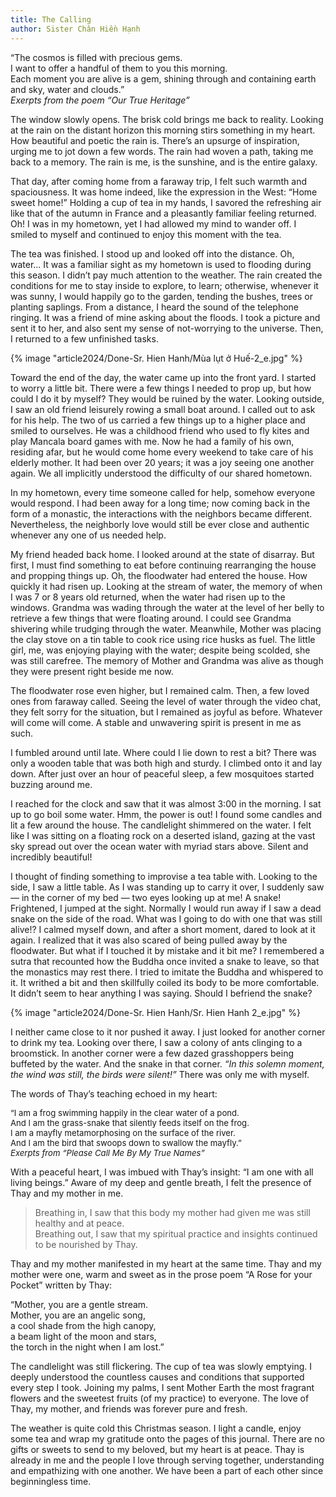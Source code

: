 ```yaml
---
title: The Calling
author: Sister Chân Hiền Hạnh
---
```


<div class="verse"><p>“The cosmos is filled with precious gems.<br/>
I want to offer a handful of them to you this morning.<br/>
Each moment you are alive is a gem,
shining through and containing earth and sky, water and clouds.”<br/><cite>Exerpts from the poem <i>“Our True Heritage”</i></cite></p></div>

The window slowly opens. The brisk cold brings me back to reality. Looking at the rain on the distant horizon this morning stirs something in my heart. How beautiful and poetic the rain is. There’s an upsurge of inspiration, urging me to jot down a few words. The rain had woven a path, taking me back to a memory. The rain is me, is the sunshine, and is the entire galaxy.

That day, after coming home from a faraway trip, I felt such warmth and spaciousness. It was home indeed, like the expression in the West: “Home sweet home!” Holding a cup of tea in my hands, I savored the refreshing air like that of the autumn in France and a pleasantly familiar feeling returned. Oh! I was in my hometown, yet I had allowed my mind to wander off. I smiled to myself and continued to enjoy this moment with the tea.

The tea was finished. I stood up and looked off into the distance. Oh, water… It was a familiar sight as my hometown is used to flooding during this season. I didn’t pay much attention to the weather. The rain created the conditions for me to stay inside to explore, to learn; otherwise, whenever it was sunny, I would happily go to the garden, tending the bushes, trees or planting saplings. From a distance, I heard the sound of the telephone ringing. It was a friend of mine asking about the floods. I took a picture and sent it to her, and also sent my sense of not-worrying to the universe. Then, I returned to a few unfinished tasks.

<div class="removeTopMarginInFollowingElem"></div>

{% image "article2024/Done-Sr. Hien Hanh/Mùa lụt ở Huế-2_e.jpg" %}

Toward the end of the day, the water came up into the front yard. I started to worry a little bit. There were a few things I needed to prop up, but how could I do it by myself? They would be ruined by the water. Looking outside, I saw an old friend leisurely rowing a small boat around. I called out to ask for his help. The two of us carried a few things up to a higher place and smiled to ourselves. He was a childhood friend who used to fly kites and play Mancala board games with me. Now he had a family of his own, residing afar, but he would come home every weekend to take care of his elderly mother. It had been over 20 years; it was a joy seeing one another again. We all implicitly understood the difficulty of our shared hometown.

In my hometown, every time someone called for help, somehow everyone would respond. I had been away for a long time; now coming back in the form of a monastic, the interactions with the neighbors became different. Nevertheless, the neighborly love would still be ever close and authentic whenever any one of us needed help.

My friend headed back home. I looked around at the state of disarray. But first, I must find something to eat before continuing rearranging the house and propping things up. Oh, the floodwater had entered the house. How quickly it had risen up. Looking at the stream of water, the memory of when I was 7 or 8 years old returned, when the water had risen up to the windows. Grandma was wading through the water at the level of her belly to retrieve a few things that were floating around. I could see Grandma shivering while trudging through the water. Meanwhile, Mother was placing the clay stove on a tin table to cook rice using rice husks as fuel. The little girl, me, was enjoying playing with the water; despite being scolded, she was still carefree. The memory of Mother and Grandma was alive as though they were present right beside me now.

The floodwater rose even higher, but I remained calm. Then, a few loved ones from faraway called. Seeing the level of water through the video chat, they felt sorry for the situation, but I remained as joyful as before. Whatever will come will come. A stable and unwavering spirit is present in me as such.

I fumbled around until late. Where could I lie down to rest a bit? There was only a wooden table that was both high and sturdy. I climbed onto it and lay down. After just over an hour of peaceful sleep, a few mosquitoes started buzzing around me.

I reached for the clock and saw that it was almost 3:00 in the morning. I sat up to go boil some water. Hmm, the power is out! I found some candles and lit a few around the house. The candlelight shimmered on the water. I felt like I was sitting on a floating rock on a deserted island, gazing at the vast sky spread out over the ocean water with myriad stars above. Silent and incredibly beautiful!

I thought of finding something to improvise a tea table with. Looking to the side, I saw a little table. As I was standing up to carry it over, I suddenly saw — in the corner of my bed — two eyes looking up at me! A snake! Frightened, I jumped at the sight. Normally I would run away if I saw a dead snake on the side of the road. What was I going to do with one that was still alive!? I calmed myself down, and after a short moment, dared to look at it again. I realized that it was also scared of being pulled away by the floodwater. But what if I touched it by mistake and it bit me? I remembered a sutra that recounted how the Buddha once invited a snake to leave, so that the monastics may rest there. I tried to imitate the Buddha and whispered to it. It writhed a bit and then skillfully coiled its body to be more comfortable. It didn’t seem to hear anything I was saying. Should I befriend the snake?

{% image "article2024/Done-Sr. Hien Hanh/Sr. Hien Hanh 2_e.jpg" %}

I neither came close to it nor pushed it away. I just looked for another corner to drink my tea. Looking over there, I saw a colony of ants clinging to a broomstick. In another corner were a few dazed grasshoppers being buffeted by the water. And the snake in that corner. *“In this solemn moment, the wind was still, the birds were silent!”* There was only me with myself.

<p class="noIndent">The words of Thay’s teaching echoed in my heart:</p>

<div class="verse" style="font-size: 94%; margin-left: 0;"><p>“I am a frog swimming happily in the clear water of a pond.<br/>
And I am the grass-snake that silently feeds itself on the frog.<br/>
I am a mayfly metamorphosing on the surface of the river.<br/>
And I am the bird that swoops down to swallow the mayfly.”<br/><cite>Exerpts from <i>“Please Call Me By My True Names”</i></cite></p></div>

With a peaceful heart, I was imbued with Thay’s insight: “I am one with all living beings.” Aware of my deep and gentle breath, I felt the presence of Thay and my mother in me.

> Breathing in, I saw that this body my mother had given me was still healthy and at peace.  
> Breathing out, I saw that my spiritual practice and insights continued to be nourished by Thay.

Thay and my mother manifested in my heart at the same time. Thay and my mother were one, warm and sweet as in the prose poem “A Rose for your Pocket” written by Thay:

<div class="verse"><p>“Mother, you are a gentle stream.<br/>
Mother, you are an angelic song,<br/>
a cool shade from the high canopy,<br/>
a beam light of the moon and stars,<br/>
the torch in the night when I am lost.”</p></div>

The candlelight was still flickering. The cup of tea was slowly emptying. I deeply understood the countless causes and conditions that supported every step I took. Joining my palms, I sent Mother Earth the most fragrant flowers and the sweetest fruits (of my practice) to everyone. The love of Thay, my mother, and friends was forever pure and fresh.

The weather is quite cold this Christmas season. I light a candle, enjoy some tea and wrap my gratitude onto the pages of this journal. There are no gifts or sweets to send to my beloved, but my heart is at peace. Thay is already in me and the people I love through serving together, understanding and empathizing with one another. We have been a part of each other since beginningless time.

<!-- <div class="article-end"></div> -->

